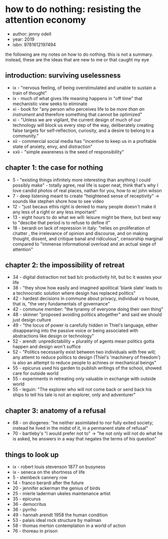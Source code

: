 # how to do nothing: resisting the attention economy

- author: jenny odell
- year: 2019
- isbn: 9781612197494

the following are my notes on how to do nothing. this is not a summary. instead,
these are the ideas that are new to me or that caught my eye

## introduction: surviving uselessness
- ix - "nervous feeling, of being overstimulated and unable to sustain a train
    of thought"
- ix - much of what gives life meaning happens in "off time" that mechanistic
    view seeks to eliminate
- xi - book for "any person who perceives life to be *more than an instrument*
    and therefore something that cannot be optimized"
- xi - "Unless we are vigilant, the current design of much of our technology
    will block us every step of the way, deliberately creating false targets for
    self-reflection, curiosity, and a desire to belong to a community."
- xii - commercial social media has "incentive to keep us in a profitable state
    of anxiety, envy, and distraction"
- xxii - "simple awareness is the seed of responsibility"

## chapter 1: the case for nothing
- 5 - "existing things infinitely more interesting than anything I could
    possibly make" - totally agree, real life is super neat, think that's why I
    love candid photos of real places, nathan for you, how to w/ john wilson
- 7 - deep listening meant to create "heightened sense of receptivity" -> sounds
    like stephen shore how to see video
- 12 - "just becaus ethis right is denied to many people doesn't make it any
    less of a right or any less important"
- 13 - eight hours to do what we will: leisure might be there, but best way to
    "descibe that period is to refuse to define it"
- 18 - berardi on lack of repression in italy: "relies on proliferation of
    chatter , the irrelevance of opinion and discourse, and on making thought,
    dissent, and critique banal and ridiculous", censorship marginal compared to
    "immense informational overload and an actual siege of attention"

## chapter 2: the impossibility of retreat
- 34 - digital distraction not bad b/c productivity hit, but bc it wastes your
    life
- 38 - "they show how easily and imagined apolitical 'blank slate' leads to a
    technocratic solution where design has replaced politics"
- 42 - hardest decisions in commune about privacy, individual vs house, that is,
    "the very fundamentals of governance"
- 42 - commune member: "the tyranny of everyone doing their own thing"
- 48 - skinner "proposed avoiding politics altogether" and said we should just
    design culture
- 49 - "the locus of power is carefully hidden in Thiel's language, either
    disappearing into the passive voice or being associated with abstractions
    like design or technology"
- 52 - arendt: unpredictability + plurality of agents mean politics gotta happen
    and design won't suffice
- 52 - "Politics necessarily exist between two individuals with free will; any
    attemt to reduce politics to design (Thiel's 'machinery of freedom') is also
    an attempt to reduce people to achines or mechanical beings"
- 55 - epicurus used his garden to publish writings of the school, showed care
    for outside world
- 55 - experiments in retreating only valuable in exchange with outside world
- 55 - leguin: "The explorer who will not come back or send back his ships to
    tell his tale is not an explorer, only and adventurer"

## chapter 3: anatomy of a refusal
- 68 - on diogenes: "he neither assimilated to nor fully exited society; instead
    he lived in the midst of it, in a permanent state of refusal"
- 70 - bartleby's "I would prefer not to" -> "he not only will not do what he is
    asked, he answers in a way that negates the terms of his question"


## things to look up
- ix - robert louis stevenson 1877 on busyness
- ix - seneca on the shortness of life
- 5 - steinbeck cannery row
- 14 - franco berardi after the future
- 20 - jennifer ackerman the genius of birds
- 25 - mierle laderman ukeles maintenance artist
- 35 - epicurus
- 36 - democritus
- 36 - pyrrho
- 49 - hannah arendt 1958 the human condition
- 53 - palais ideal rock structure by mailman
- 58 - thomas merton contemplation in a world of action
- 76 - thoreau in prison
